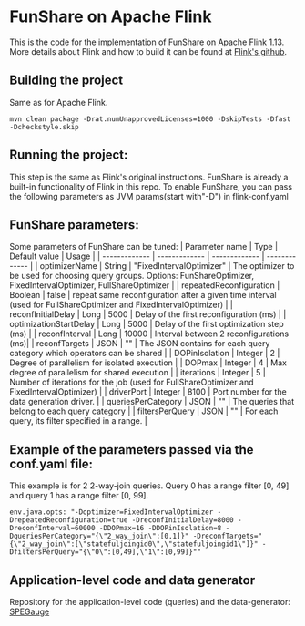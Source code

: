 # FunShare on Apache Flink
This is the code for the implementation of FunShare on Apache Flink 1.13. More details about Flink and how to build it can be found at [Flink's github](https://github.com/apache/flink).

## Building the project
Same as for Apache Flink. 
```console
mvn clean package -Drat.numUnapprovedLicenses=1000 -DskipTests -Dfast -Dcheckstyle.skip
```
## Running the project:

This step is the same as Flink's original instructions. FunShare is already a built-in functionality of Flink in this repo. To enable FunShare, you can pass the following parameters as JVM params(start with"-D") in flink-conf.yaml

## FunShare parameters:

Some parameters of FunShare can be tuned:
| Parameter name  | Type | Default value | Usage |
| ------------- | ------------- |  ------------- |  ------------- |
| optimizerName  | String      |  "FixedIntervalOptimizer"  | The optimizer to be used for choosing query groups. Options: FunShareOptimizer, FixedIntervalOptimizer, FullShareOptimizer |
| repeatedReconfiguration  | Boolean      |  false  | repeat same reconfiguration after a given time interval (used for FullShareOptimizer and FixedIntervalOptimizer) | 
| reconfInitialDelay  | Long  |  5000  | Delay of the first reconfiguration (ms) |
| optimizationStartDelay  | Long  |  5000  | Delay of the first optimization step (ms) |
| reconfInterval  | Long  |  10000  | Interval between 2 reconfigurations (ms)| 
| reconfTargets  | JSON      |  ""  |  The JSON contains for each query category which operators can be shared | 
| DOPinIsolation  | Integer      |  2  | Degree of parallelism for isolated execution |
| DOPmax  | Integer      |  4  | Max degree of parallelism for shared execution |
| iterations  | Integer      |  5  | Number of iterations for the job (used for FullShareOptimizer and FixedIntervalOptimizer) |
| driverPort  | Integer      |  8100  | Port number for the data generation driver. |
| queriesPerCategory  | JSON      |  ""  | The queries that belong to each query category |
| filtersPerQuery  | JSON      |  ""  | For each query, its filter specified in a range. |

## Example of the parameters passed via the conf.yaml file:
This example is for 2 2-way-join queries. Query 0 has a range filter [0, 49] and query 1 has a range filter [0, 99].
```console
env.java.opts: "-Doptimizer=FixedIntervalOptimizer -DrepeatedReconfiguration=true -DreconfInitialDelay=8000 -DreconfInterval=60000 -DDOPmax=16 -DDOPinIsolation=8 -DqueriesPerCategory="{\"2_way_join\":[0,1]}" -DreconfTargets="{\"2_way_join\":[\"statefuljoingid0\",\"statefuljoingid1\"]}" -DfiltersPerQuery="{\"0\":[0,49],\"1\":[0,99]}""
```

## Application-level code and data generator
Repository for the application-level code (queries) and the data-generator: [SPEGauge](https://github.com/michaelkoepf/SPEGauge)
